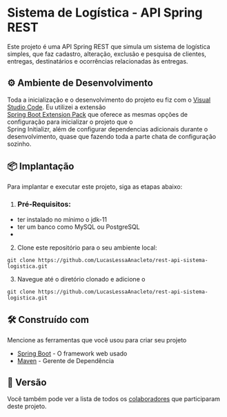 # Sistema de Logística - API Spring REST

Este projeto é uma API Spring REST que simula um sistema de logística simples, que faz cadastro, alteração, exclusão e pesquisa de clientes, entregas, destinatários e ocorrências relacionadas às entregas.

## ⚙️ Ambiente de Desenvolvimento

Toda a inicialização e o desenvolvimento do projeto eu fiz com o [Visual Studio Code](https://code.visualstudio.com/). Eu utilizei a extensão<br> 
[Spring Boot Extension Pack](https://marketplace.visualstudio.com/items?itemName=vmware.vscode-boot-dev-pack) que oferece as mesmas opções de configuração para inicializar o projeto que o<br>
Spring Initializr, além de configurar dependencias adicionais durante o desenvolvimento, quase que fazendo toda a parte chata de configuração sozinho.

## 📦 Implantação

Para implantar e executar este projeto, siga as etapas abaixo:

1. ### Pré-Requisitos:
  + ter instalado no mínimo o jdk-11
  + ter um banco como MySQL ou PostgreSQL
  + 

2. Clone este repositório para o seu ambiente local:
```
git clone https://github.com/LucasLessaAnacleto/rest-api-sistema-logistica.git
```
3. Navegue até o diretório clonado e adicione o 
```
git clone https://github.com/LucasLessaAnacleto/rest-api-sistema-logistica.git
```

## 🛠️ Construído com

Mencione as ferramentas que você usou para criar seu projeto

* [Spring Boot](https://spring.io/projects/spring-boot) - O framework web usado
* [Maven](https://maven.apache.org/) - Gerente de Dependência


## 📌 Versão




Você também pode ver a lista de todos os [colaboradores](https://github.com/usuario/projeto/colaboradores) que participaram deste projeto.

